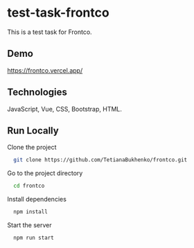 # test-task-frontco

This is a test task for Frontco. 

## Demo
https://frontco.vercel.app/

## Technologies
JavaScript, Vue, CSS, Bootstrap, HTML.

## Run Locally

Clone the project

```bash
  git clone https://github.com/TetianaBukhenko/frontco.git
```

Go to the project directory

```bash
  cd frontco
```

Install dependencies

```bash
  npm install
```

Start the server

```bash
  npm run start
```